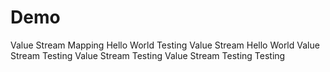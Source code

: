 # Demo
Value Stream Mapping
Hello World Testing
Value Stream Hello World
Value Stream Testing
Value Stream Testing
Value Stream Testing
Testing
